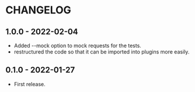 # CHANGELOG

## 1.0.0 - 2022-02-04
* Added --mock option to mock requests for the tests.
* restructured the code so that it can be imported into plugins more easily.

## 0.1.0 - 2022-01-27
* First release.


